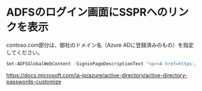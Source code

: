 # ADFSのログイン画面にSSPRへのリンクを表示

contoso.com部分は、御社のドメイン名（Azure ADに登録済みのもの）を指定してください。
```Powershell
Set-ADFSGlobalWebContent -SigninPageDescriptionText "<p><A href=https://passwordreset.microsoftonline.com?whr=contoso.com>Can’t access your account?<br>アクセスできませんか？<A/></p>"
```

https://docs.microsoft.com/ja-jp/azure/active-directory/active-directory-passwords-customize